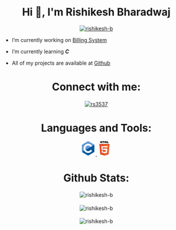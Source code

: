 <h1 align="center">Hi 👋, I'm Rishikesh Bharadwaj</h1>


<p align="center"> <a href="https://github.com/ryo-ma/github-profile-trophy"><img src="https://github-profile-trophy.vercel.app/?username=rishikesh-b&theme=juicyfresh" alt="rishikesh-b" /></a> </p>

 - I’m currently working on [Billing System](https://github.com/rishikesh-b/BillingSystem)

 - I’m currently learning ***C***

 - All of my projects are available at [Github](https://github.com/rishikesh-b)

<h1 align="center">Connect with me:</h1>
<p align="center">
<a href="https://www.hackerrank.com/rs3537" target="blank"><img align="center" src="https://raw.githubusercontent.com/rahuldkjain/github-profile-readme-generator/master/src/images/icons/Social/hackerrank.svg" alt="rs3537" height="30" width="40" /></a>
</p>

<h1 align="center">Languages and Tools:</h1>
<p align="center"> <a href="https://www.cprogramming.com/" target="_blank" rel="noreferrer"> <img src="https://raw.githubusercontent.com/devicons/devicon/master/icons/c/c-original.svg" alt="c" width="40" height="40"/> </a> <a href="https://www.w3.org/html/" target="_blank" rel="noreferrer"> <img src="https://raw.githubusercontent.com/devicons/devicon/master/icons/html5/html5-original-wordmark.svg" alt="html5" width="40" height="40"/> </a> </p>


<h1 align="center">Github Stats:</h1>
<p align="center"> 
<img align="center" src="https://github-readme-stats.vercel.app/api/top-langs?username=rishikesh-b&show_icons=true&theme=highcontrast&locale=en&layout=compact" alt="rishikesh-b" />
</br>
</br>

<img align="center" src="https://github-readme-stats.vercel.app/api?username=rishikesh-b&show_icons=true&theme=aura&locale=en" alt="rishikesh-b" />

</br>
</br>
<img align="center" src="https://github-readme-streak-stats.herokuapp.com/?user=rishikesh-b&theme=highcontrast" alt="rishikesh-b" />

</p>
